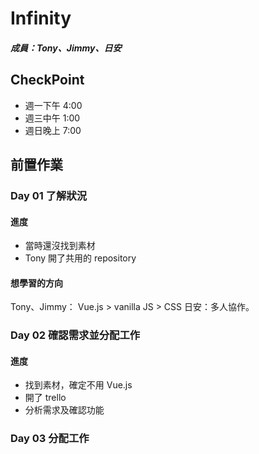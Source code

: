 # Infinity

##### 成員：Tony、Jimmy、日安

## CheckPoint

- 週一下午 4:00
- 週三中午 1:00
- 週日晚上 7:00

## 前置作業

### Day 01 了解狀況

#### 進度

- 當時還沒找到素材
- Tony 開了共用的 repository

#### 想學習的方向

Tony、Jimmy：
Vue.js > vanilla JS > CSS
日安：多人協作。

### Day 02 確認需求並分配工作

#### 進度

- 找到素材，確定不用 Vue.js
- 開了 trello
- 分析需求及確認功能

### Day 03 分配工作
